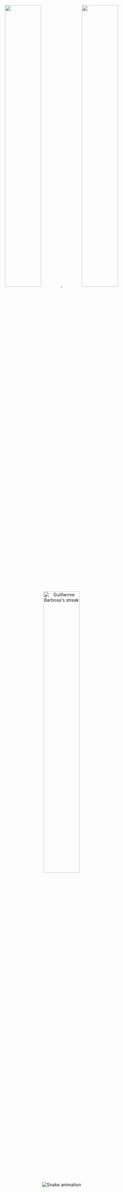 
<div align="center">
  <a href="https://github.com/guibrbs/github-readme-stats">
    <img height="48%" src="https://github-readme-stats.vercel.app/api/top-langs/?username=guibrbs&layout=compact&theme=tokyonight&hide_border=true" />
    <img width="48%" src="https://github-readme-stats.vercel.app/api?username=guibrbs&hide=issues&theme=tokyonight&show_icons=true&hide_border=true" />
    <a href="https://github.com/DenverCoder1/github-readme-streak-stats/blob/main/docs/themes/README.md">
       <img width='48%' title="🔥 Get streak stats for your profile at git.io/streak-stats" alt="Guilherme Barbosa's streak" src="https://github-readme-streak-stats.herokuapp.com/?user=guibrbs&theme=tokyonight&hide_border=true&stroke=0000"/>
       
   </a>
  
  ![Snake animation](https://github.com/guibrbs/guibrbs/blob/output/github-contribution-grid-snake.svg)
<div/>

  
